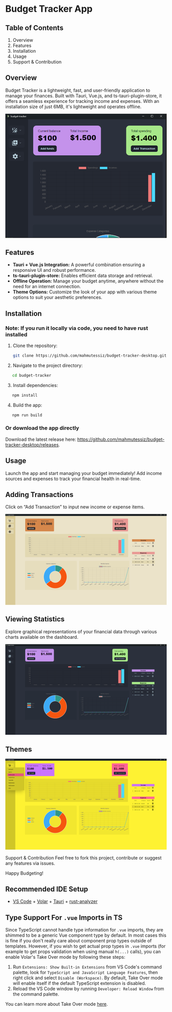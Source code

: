 # Budget Tracker App

## Table of Contents

1. Overview
2. Features
3. Installation
4. Usage
5. Support & Contribution

## Overview

Budget Tracker is a lightweight, fast, and user-friendly application to manage your finances. Built with Tauri, Vue.js, and ts-tauri-plugin-store, it offers a seamless experience for tracking income and expenses. With an installation size of just 6MB, it's lightweight and operates offline.

![Alt text](./public/ss/budget1.png)

## Features

- **Tauri + Vue.js Integration:** A powerful combination ensuring a responsive UI and robust performance.
- **ts-tauri-plugin-store:** Enables efficient data storage and retrieval.
- **Offline Operation:** Manage your budget anytime, anywhere without the need for an internet connection.
- **Theme Options:** Customize the look of your app with various theme options to suit your aesthetic preferences.

## Installation
### Note: If you run it locally via code, you need to have rust installed 
1. Clone the repository:

   ```sh
   git clone https://github.com/mahmutessiz/budget-tracker-desktop.git

   ```

2. Navigate to the project directory:

```sh
   cd budget-tracker
```

3. Install dependencies:

```sh
   npm install
```

4. Build the app:

```sh
   npm run build
```

### Or download the app directly

Download the latest release here: https://github.com/mahmutessiz/budget-tracker-desktop/releases.

## Usage

Launch the app and start managing your budget immediately! Add income sources and expenses to track your financial health in real-time.

## Adding Transactions

Click on “Add Transaction” to input new income or expense items.

![Alt text](./public/ss/budget3.png)

## Viewing Statistics

Explore graphical representations of your financial data through various charts available on the dashboard.

![Alt text](./public/ss/budget2.png)

## Themes

![Alt text](./public/ss/budget4.png)

Support & Contribution
Feel free to fork this project, contribute or suggest any features via issues.

Happy Budgeting!

## Recommended IDE Setup

- [VS Code](https://code.visualstudio.com/) + [Volar](https://marketplace.visualstudio.com/items?itemName=Vue.volar) + [Tauri](https://marketplace.visualstudio.com/items?itemName=tauri-apps.tauri-vscode) + [rust-analyzer](https://marketplace.visualstudio.com/items?itemName=rust-lang.rust-analyzer)

## Type Support For `.vue` Imports in TS

Since TypeScript cannot handle type information for `.vue` imports, they are shimmed to be a generic Vue component type by default. In most cases this is fine if you don't really care about component prop types outside of templates. However, if you wish to get actual prop types in `.vue` imports (for example to get props validation when using manual `h(...)` calls), you can enable Volar's Take Over mode by following these steps:

1. Run `Extensions: Show Built-in Extensions` from VS Code's command palette, look for `TypeScript and JavaScript Language Features`, then right click and select `Disable (Workspace)`. By default, Take Over mode will enable itself if the default TypeScript extension is disabled.
2. Reload the VS Code window by running `Developer: Reload Window` from the command palette.

You can learn more about Take Over mode [here](https://github.com/johnsoncodehk/volar/discussions/471).
